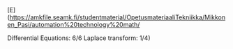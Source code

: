 [E](https://amkfile.seamk.fi/studentmaterial/OpetusmateriaaliTekniikka/Mikkonen_Pasi/automation%20technology%20math/

Differential Equations: 6/6
Laplace transform: 1/4)
